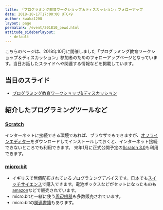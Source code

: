 ```yaml
---
title: 「プログラミング教育ワークショップ＆ディスカッション」フォローアップ
date: 2018-10-17T17:00:00 UTC+9
author: kwaka1208
layout: page
permalink: /event/201810_pewd.html
attitude_sidebarlayout:
  - default
---
```

こちらのページは、2018年10月に開催しました「プログラミング教育ワークショップ＆ディスカッション」参加者のためのフォローアップページとなっています。当日お話したスライドへや関連する情報などを掲載しています。

## 当日のスライド
- [プログラミング教育ワークショップ&ディスカッション](https://speakerdeck.com/kwaka1208/puroguramingujiao-yu-wakusiyotupu-and-deisukatusiyon)

## 紹介したプログラミングツールなど
### [Scratch](https://scratch.mit.edu/)
インターネットに接続できる環境であれば、ブラウザでもできますが、[オフラインエディター](https://scratch.mit.edu/download)をダウンロードしてインストールしておくと、インターネット接続できないところでも利用できます。
来年1月に正式公開予定の[Scratch 3.0](https://beta.scratch.mit.edu/)も利用できます。
### [micro:bit](https://microbit.org/ja/)
- イギリスで無償配布されているプログラミングデバイスです。日本でも[スイッチサイエンス](https://www.switch-science.com/catalog/3735/)で購入できます。電池ボックスなどがセットになったものも[amazon](http://amzn.asia/d/gAgTpBo)などで販売されています。
- micro:bitと一緒に使う[周辺機器](https://www.switch-science.com/catalog/list/695/)も多数販売されています。
- micro:bitの[関連書籍](https://www.amazon.co.jp/s/ref=nb_sb_noss?__mk_ja_JP=%E3%82%AB%E3%82%BF%E3%82%AB%E3%83%8A&url=search-alias%3Dstripbooks&field-keywords=micro%3Abit&rh=n%3A465392%2Ck%3Amicro%3Abit)もあります。
